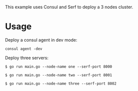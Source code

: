 
This example uses Consul and Serf to deploy a 3 nodes cluster.

# Usage

Deploy a consul agent in dev mode:

```
consul agent -dev
```

Deploy three servers:

```
$ go run main.go --node-name one --serf-port 8000

$ go run main.go --node-name two --serf-port 8001

$ go run main.go --node-name three --serf-port 8002
```

